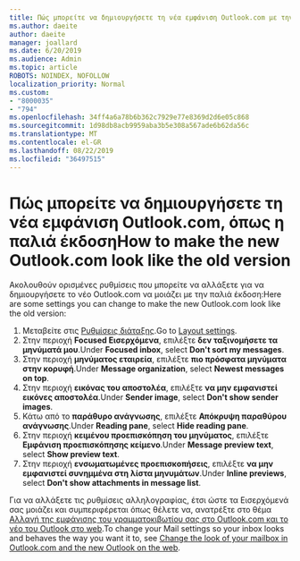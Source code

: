 ```yaml
---
title: Πώς μπορείτε να δημιουργήσετε τη νέα εμφάνιση Outlook.com με την παλιά
ms.author: daeite
author: daeite
manager: joallard
ms.date: 6/20/2019
ms.audience: Admin
ms.topic: article
ROBOTS: NOINDEX, NOFOLLOW
localization_priority: Normal
ms.custom:
- "8000035"
- "794"
ms.openlocfilehash: 34ff4a6a78b6b362c7929e77e8369d2d6e05c868
ms.sourcegitcommit: 1d98db8acb9959aba3b5e308a567ade6b62da56c
ms.translationtype: MT
ms.contentlocale: el-GR
ms.lasthandoff: 08/22/2019
ms.locfileid: "36497515"
---
```

# <a name="how-to-make-the-new-outlookcom-look-like-the-old-version"></a><span data-ttu-id="eb5d9-102">Πώς μπορείτε να δημιουργήσετε τη νέα εμφάνιση Outlook.com, όπως η παλιά έκδοση</span><span class="sxs-lookup"><span data-stu-id="eb5d9-102">How to make the new Outlook.com look like the old version</span></span>

<span data-ttu-id="eb5d9-103">Ακολουθούν ορισμένες ρυθμίσεις που μπορείτε να αλλάξετε για να δημιουργήσετε το νέο Outlook.com να μοιάζει με την παλιά έκδοση:</span><span class="sxs-lookup"><span data-stu-id="eb5d9-103">Here are some settings you can change to make the new Outlook.com look like the old version:</span></span>

1. <span data-ttu-id="eb5d9-104">Μεταβείτε στις [Ρυθμίσεις διάταξης](https://outlook.live.com/mail/options/mail/layout).</span><span class="sxs-lookup"><span data-stu-id="eb5d9-104">Go to [Layout settings](https://outlook.live.com/mail/options/mail/layout).</span></span>
1. <span data-ttu-id="eb5d9-105">Στην περιοχή **Focused Εισερχόμενα**, επιλέξτε **δεν ταξινομήσετε τα μηνύματά μου**.</span><span class="sxs-lookup"><span data-stu-id="eb5d9-105">Under **Focused inbox**, select **Don't sort my messages**.</span></span>
1. <span data-ttu-id="eb5d9-106">Στην περιοχή **μηνύματος εταιρεία**, επιλέξτε **πιο πρόσφατα μηνύματα στην κορυφή**.</span><span class="sxs-lookup"><span data-stu-id="eb5d9-106">Under **Message organization**, select **Newest messages on top**.</span></span>
1. <span data-ttu-id="eb5d9-107">Στην περιοχή **εικόνας του αποστολέα**, επιλέξτε **να μην εμφανιστεί εικόνες αποστολέα**.</span><span class="sxs-lookup"><span data-stu-id="eb5d9-107">Under **Sender image**, select **Don't show sender images**.</span></span>
1. <span data-ttu-id="eb5d9-108">Κάτω από το **παράθυρο ανάγνωσης**, επιλέξτε **Απόκρυψη παραθύρου ανάγνωσης**.</span><span class="sxs-lookup"><span data-stu-id="eb5d9-108">Under **Reading pane**, select **Hide reading pane**.</span></span>
1. <span data-ttu-id="eb5d9-109">Στην περιοχή **κειμένου προεπισκόπηση του μηνύματος**, επιλέξτε **Εμφάνιση προεπισκόπησης κείμενο**.</span><span class="sxs-lookup"><span data-stu-id="eb5d9-109">Under **Message preview text**, select **Show preview text**.</span></span>
1. <span data-ttu-id="eb5d9-110">Στην περιοχή **ενσωματωμένες προεπισκοπήσεις**, επιλέξτε **να μην εμφανιστεί συνημμένα στη λίστα μηνυμάτων**.</span><span class="sxs-lookup"><span data-stu-id="eb5d9-110">Under **Inline previews**, select **Don't show attachments in message list**.</span></span>

<span data-ttu-id="eb5d9-111">Για να αλλάξετε τις ρυθμίσεις αλληλογραφίας, έτσι ώστε τα Εισερχόμενά σας μοιάζει και συμπεριφέρεται όπως θέλετε να, ανατρέξτε στο θέμα [Αλλαγή της εμφάνισης του γραμματοκιβωτίου σας στο Outlook.com και το νέο του Outlook στο web](https://support.office.com/article/b41c2ecb-f23c-42b3-b7f8-659646d5e58c?wt.mc_id=Office_Outlook_com_Alchemy).</span><span class="sxs-lookup"><span data-stu-id="eb5d9-111">To change your Mail settings so your inbox looks and behaves the way you want it to, see [Change the look of your mailbox in Outlook.com and the new Outlook on the web](https://support.office.com/article/b41c2ecb-f23c-42b3-b7f8-659646d5e58c?wt.mc_id=Office_Outlook_com_Alchemy).</span></span>